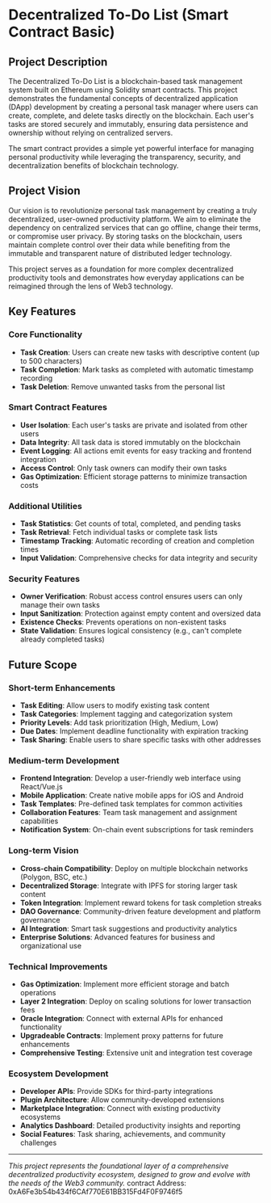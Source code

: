 # Decentralized To-Do List (Smart Contract Basic)

## Project Description

The Decentralized To-Do List is a blockchain-based task management system built on Ethereum using Solidity smart contracts. This project demonstrates the fundamental concepts of decentralized application (DApp) development by creating a personal task manager where users can create, complete, and delete tasks directly on the blockchain. Each user's tasks are stored securely and immutably, ensuring data persistence and ownership without relying on centralized servers.

The smart contract provides a simple yet powerful interface for managing personal productivity while leveraging the transparency, security, and decentralization benefits of blockchain technology.

## Project Vision

Our vision is to revolutionize personal task management by creating a truly decentralized, user-owned productivity platform. We aim to eliminate the dependency on centralized services that can go offline, change their terms, or compromise user privacy. By storing tasks on the blockchain, users maintain complete control over their data while benefiting from the immutable and transparent nature of distributed ledger technology.

This project serves as a foundation for more complex decentralized productivity tools and demonstrates how everyday applications can be reimagined through the lens of Web3 technology.

## Key Features

### Core Functionality
- **Task Creation**: Users can create new tasks with descriptive content (up to 500 characters)
- **Task Completion**: Mark tasks as completed with automatic timestamp recording
- **Task Deletion**: Remove unwanted tasks from the personal list

### Smart Contract Features
- **User Isolation**: Each user's tasks are private and isolated from other users
- **Data Integrity**: All task data is stored immutably on the blockchain
- **Event Logging**: All actions emit events for easy tracking and frontend integration
- **Access Control**: Only task owners can modify their own tasks
- **Gas Optimization**: Efficient storage patterns to minimize transaction costs

### Additional Utilities
- **Task Statistics**: Get counts of total, completed, and pending tasks
- **Task Retrieval**: Fetch individual tasks or complete task lists
- **Timestamp Tracking**: Automatic recording of creation and completion times
- **Input Validation**: Comprehensive checks for data integrity and security

### Security Features
- **Owner Verification**: Robust access control ensures users can only manage their own tasks
- **Input Sanitization**: Protection against empty content and oversized data
- **Existence Checks**: Prevents operations on non-existent tasks
- **State Validation**: Ensures logical consistency (e.g., can't complete already completed tasks)

## Future Scope

### Short-term Enhancements
- **Task Editing**: Allow users to modify existing task content
- **Task Categories**: Implement tagging and categorization system
- **Priority Levels**: Add task prioritization (High, Medium, Low)
- **Due Dates**: Implement deadline functionality with expiration tracking
- **Task Sharing**: Enable users to share specific tasks with other addresses

### Medium-term Development
- **Frontend Integration**: Develop a user-friendly web interface using React/Vue.js
- **Mobile Application**: Create native mobile apps for iOS and Android
- **Task Templates**: Pre-defined task templates for common activities
- **Collaboration Features**: Team task management and assignment capabilities
- **Notification System**: On-chain event subscriptions for task reminders

### Long-term Vision
- **Cross-chain Compatibility**: Deploy on multiple blockchain networks (Polygon, BSC, etc.)
- **Decentralized Storage**: Integrate with IPFS for storing larger task content
- **Token Integration**: Implement reward tokens for task completion streaks
- **DAO Governance**: Community-driven feature development and platform governance
- **AI Integration**: Smart task suggestions and productivity analytics
- **Enterprise Solutions**: Advanced features for business and organizational use

### Technical Improvements
- **Gas Optimization**: Implement more efficient storage and batch operations
- **Layer 2 Integration**: Deploy on scaling solutions for lower transaction fees
- **Oracle Integration**: Connect with external APIs for enhanced functionality
- **Upgradeable Contracts**: Implement proxy patterns for future enhancements
- **Comprehensive Testing**: Extensive unit and integration test coverage

### Ecosystem Development
- **Developer APIs**: Provide SDKs for third-party integrations
- **Plugin Architecture**: Allow community-developed extensions
- **Marketplace Integration**: Connect with existing productivity ecosystems
- **Analytics Dashboard**: Detailed productivity insights and reporting
- **Social Features**: Task sharing, achievements, and community challenges

---

*This project represents the foundational layer of a comprehensive decentralized productivity ecosystem, designed to grow and evolve with the needs of the Web3 community.*
contract Address: 0xA6Fe3b54b434f6CAf770E61BB315Fd4F0F9746f5
